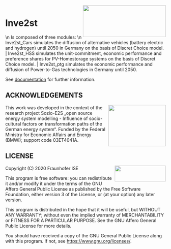 <img align="right" width="260" height="100" src="https://github.com/CSenkpiel/Inve2stCars/blob/master/docs/source/images/Invest_Logo.jpg">


# Inve2st

\n Is composed of three modules: 
\n Inve2st_Cars simulates the diffusion of alternative vehicles (battery electric and hydrogen) until 2050 in Germany on the basis of Discret Choice model. 
 | Inve2st_HSS simulates the unit-commitment, economic performance and preference shares for PV-Homestorage systems on the basis of Discret Choice model. 
 | Inve2st_ptg simulates the economic performance and diffusion of Power-to-Gas technologies in Germany until 2050.

See [documentation](https://inve2st.readthedocs.io/en/latest/) for further information. 



ACKNOWLEDGEMENTS
------------------

<img align="right" width="180" height="130" src="https://github.com/CSenkpiel/Inve2stCars/blob/master/docs/source/images/funding.PNG">

This work was developed in the context of the research project Sozio-E2S 
„open source energy system modelling - Influence of socio-cultural factors 
on transformation paths of the German energy system“. Funded by the 
Federal Ministry for Economic Affairs and Energy (BMWi); support code 
03ET4041A.




LICENSE
------
Copyright (C) 2020 Fraunhofer ISE
<img align="right" width="160" height="50" src="https://github.com/CSenkpiel/Inve2stCars/blob/master/docs/source/images/Fraunhofer-ISE-logo.png">

This program is free software: you can redistribute it and/or modify it under the terms of the GNU Affero General Public License as published by the Free Software Foundation, either version 3 of the License, or (at your option) any later version.

This program is distributed in the hope that it will be useful, but WITHOUT ANY WARRANTY; without even the implied warranty of MERCHANTABILITY or FITNESS FOR A PARTICULAR PURPOSE. See the GNU Affero General Public License for more details.

You should have received a copy of the GNU General Public License along with this program. If not, see https://www.gnu.org/licenses/.
